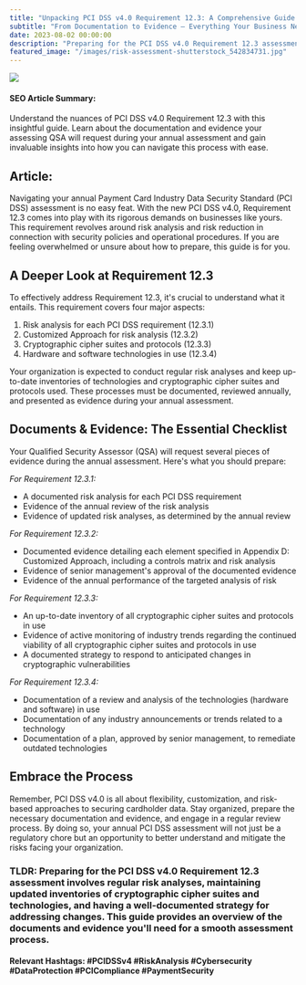 ```yaml
---
title: "Unpacking PCI DSS v4.0 Requirement 12.3: A Comprehensive Guide to Navigate Your Annual Assessment"
subtitle: "From Documentation to Evidence – Everything Your Business Needs to Prepare"
date: 2023-08-02 00:00:00
description: "Preparing for the PCI DSS v4.0 Requirement 12.3 assessment involves regular risk analyses, maintaining updated inventories of cryptographic cipher suites and technologies, and having a well-documented strategy for addressing changes. This guide provides an overview of the documents and evidence you'll need for a smooth assessment process."
featured_image: "/images/risk-assessment-shutterstock_542834731.jpg"
---
```


![](/images/risk-assessment-shutterstock_542834731.jpg)


#### SEO Article Summary:
Understand the nuances of PCI DSS v4.0 Requirement 12.3 with this insightful guide. Learn about the documentation and evidence your assessing QSA will request during your annual assessment and gain invaluable insights into how you can navigate this process with ease.

## Article:

Navigating your annual Payment Card Industry Data Security Standard (PCI DSS) assessment is no easy feat. With the new PCI DSS v4.0, Requirement 12.3 comes into play with its rigorous demands on businesses like yours. This requirement revolves around risk analysis and risk reduction in connection with security policies and operational procedures. If you are feeling overwhelmed or unsure about how to prepare, this guide is for you. 

## A Deeper Look at Requirement 12.3

To effectively address Requirement 12.3, it's crucial to understand what it entails. This requirement covers four major aspects: 

1. Risk analysis for each PCI DSS requirement (12.3.1)
2. Customized Approach for risk analysis (12.3.2)
3. Cryptographic cipher suites and protocols (12.3.3)
4. Hardware and software technologies in use (12.3.4)

Your organization is expected to conduct regular risk analyses and keep up-to-date inventories of technologies and cryptographic cipher suites and protocols used. These processes must be documented, reviewed annually, and presented as evidence during your annual assessment. 

## Documents & Evidence: The Essential Checklist

Your Qualified Security Assessor (QSA) will request several pieces of evidence during the annual assessment. Here's what you should prepare:

*For Requirement 12.3.1:*
- A documented risk analysis for each PCI DSS requirement
- Evidence of the annual review of the risk analysis
- Evidence of updated risk analyses, as determined by the annual review

*For Requirement 12.3.2:*
- Documented evidence detailing each element specified in Appendix D: Customized Approach, including a controls matrix and risk analysis
- Evidence of senior management's approval of the documented evidence
- Evidence of the annual performance of the targeted analysis of risk

*For Requirement 12.3.3:*
- An up-to-date inventory of all cryptographic cipher suites and protocols in use
- Evidence of active monitoring of industry trends regarding the continued viability of all cryptographic cipher suites and protocols in use
- A documented strategy to respond to anticipated changes in cryptographic vulnerabilities

*For Requirement 12.3.4:*
- Documentation of a review and analysis of the technologies (hardware and software) in use
- Documentation of any industry announcements or trends related to a technology
- Documentation of a plan, approved by senior management, to remediate outdated technologies

## Embrace the Process

Remember, PCI DSS v4.0 is all about flexibility, customization, and risk-based approaches to securing cardholder data. Stay organized, prepare the necessary documentation and evidence, and engage in a regular review process. By doing so, your annual PCI DSS assessment will not just be a regulatory chore but an opportunity to better understand and mitigate the risks facing your organization. 

### TLDR: Preparing for the PCI DSS v4.0 Requirement 12.3 assessment involves regular risk analyses, maintaining updated inventories of cryptographic cipher suites and technologies, and having a well-documented strategy for addressing changes. This guide provides an overview of the documents and evidence you'll need for a smooth assessment process.

#### Relevant Hashtags: #PCIDSSv4 #RiskAnalysis #Cybersecurity #DataProtection #PCICompliance #PaymentSecurity
